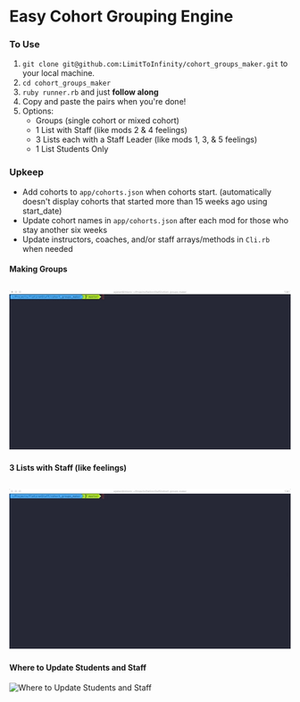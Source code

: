 # Easy Cohort Grouping Engine

### To Use
1. `git clone git@github.com:LimitToInfinity/cohort_groups_maker.git` to your local machine.
2. `cd cohort_groups_maker`
3. `ruby runner.rb` and just **follow along**
4. Copy and paste the pairs when you're done!
5. Options:
    - Groups (single cohort or mixed cohort)
    - 1 List with Staff (like mods 2 & 4 feelings)
    - 3 Lists each with a Staff Leader (like mods 1, 3, & 5 feelings)
    - 1 List Students Only


### Upkeep
* Add cohorts to `app/cohorts.json` when cohorts start. (automatically doesn't display cohorts that started more than 15 weeks ago using start_date)
* Update cohort names in `app/cohorts.json` after each mod for those who stay another six weeks
* Update instructors, coaches, and/or staff arrays/methods in `Cli.rb` when needed

#### Making Groups
![Making Groups](/assets/gifs/student_groups.gif)
---

#### 3 Lists with Staff (like feelings)
![3 Lists with Staff (like feelings)](/assets/gifs/3_lists_with_staff_like_feelings.gif)
---

#### Where to Update Students and Staff
![Where to Update Students and Staff](/assets/gifs/students_&_staff.gif)
